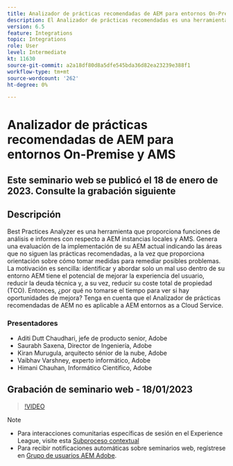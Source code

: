 ```yaml
---
title: Analizador de prácticas recomendadas de AEM para entornos On-Premise y AMS
description: El Analizador de prácticas recomendadas es una herramienta que proporciona funciones de análisis e informes con respecto a las instancias AEM locales y AMS. Genera una evaluación de la implementación de su AEM actual indicando las áreas que no siguen las prácticas recomendadas, a la vez que proporciona orientación sobre cómo tomar medidas para remediar posibles problemas.
version: 6.5
feature: Integrations
topic: Integrations
role: User
level: Intermediate
kt: 11630
source-git-commit: a2a18df80d8a5dfe545bda36d82ea23239e388f1
workflow-type: tm+mt
source-wordcount: '262'
ht-degree: 0%

---
```


# Analizador de prácticas recomendadas de AEM para entornos On-Premise y AMS

## Este seminario web se publicó el 18 de enero de 2023. Consulte la grabación siguiente

## Descripción

Best Practices Analyzer es una herramienta que proporciona funciones de análisis e informes con respecto a AEM instancias locales y AMS. Genera una evaluación de la implementación de su AEM actual indicando las áreas que no siguen las prácticas recomendadas, a la vez que proporciona orientación sobre cómo tomar medidas para remediar posibles problemas. La motivación es sencilla: identificar y abordar solo un mal uso dentro de su entorno AEM tiene el potencial de mejorar la experiencia del usuario, reducir la deuda técnica y, a su vez, reducir su coste total de propiedad (TCO). Entonces, ¿por qué no tomarse el tiempo para ver si hay oportunidades de mejora?
Tenga en cuenta que el Analizador de prácticas recomendadas de AEM no es aplicable a AEM entornos as a Cloud Service.

### Presentadores

* Aditi Dutt Chaudhari, jefe de producto senior, Adobe
* Saurabh Saxena, Director de Ingeniería, Adobe
* Kiran Murugula, arquitecto sénior de la nube, Adobe
* Vaibhav Varshney, experto informático, Adobe
* Himani Chauhan, Informático Científico, Adobe

## Grabación de seminario web - 18/01/2023

>[!VIDEO](https://video.tv.adobe.com/v/3413364/)

>[!NOTE]
>
>* Para interacciones comunitarias específicas de sesión en el Experience League, visite esta [Subproceso contextual](https://bit.ly/3Z6AyM1)
>* Para recibir notificaciones automáticas sobre seminarios web, regístrese en [Grupo de usuarios AEM Adobe](https://aem-augs.adobe.com/).